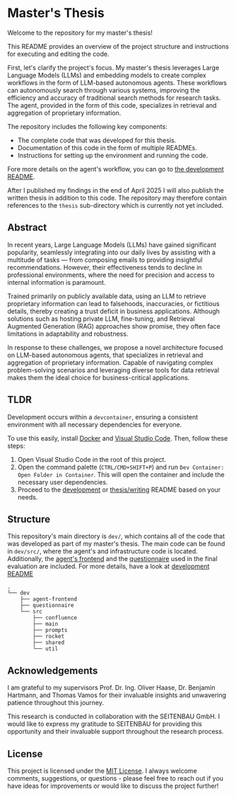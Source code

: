 # Master's Thesis

Welcome to the repository for my master's thesis!

This README provides an overview of the project structure and instructions for executing and editing the code.

First, let's clarify the project's focus.
My master's thesis leverages Large Language Models (LLMs) and embedding models to create complex workflows in the form of LLM-based autonomous agents.
These workflows can autonomously search through various systems, improving the efficiency and accuracy of traditional search methods for research tasks.
The agent, provided in the form of this code, specializes in retrieval and aggregation of proprietary information.

The repository includes the following key components:
- The complete code that was developed for this thesis.
- Documentation of this code in the form of multiple READMEs.
- Instructions for setting up the environment and running the code.

Fore more details on the agent's workflow, you can go to [the development README](dev/README.md#workflow).

After I published my findings in the end of April 2025 I will also publish the written thesis in addition to this code.
The repository may therefore contain references to the `thesis` sub-directory which is currently not yet included.

## Abstract
In recent years, Large Language Models (LLMs) have gained significant popularity, seamlessly integrating into our daily lives by assisting with a multitude of tasks — from composing emails to providing insightful recommendations.
However, their effectiveness tends to decline in professional environments, where the need for precision and access to internal information is paramount.

Trained primarily on publicly available data, using an LLM to retrieve proprietary information can lead to falsehoods, inaccuracies, or fictitious details, thereby creating a trust deficit in business applications.
Although solutions such as hosting private LLM, fine-tuning, and Retrieval Augmented Generation (RAG) approaches show promise, they often face limitations in adaptability and robustness.

In response to these challenges, we propose a novel architecture focused on LLM-based autonomous agents, that specializes in retrieval and aggregation of proprietary information.
Capable of navigating complex problem-solving scenarios and leveraging diverse tools for data retrieval makes them the ideal choice for business-critical applications.

## TLDR

Development occurs within a `devcontainer`, ensuring a consistent environment with all necessary dependencies for everyone.

To use this easily, install [Docker](https://docs.docker.com/engine/install/) and [Visual Studio Code](https://code.visualstudio.com/download). Then, follow these steps:

1. Open Visual Studio Code in the root of this project.
2. Open the command palette (`CTRL/CMD+SHIFT+P`) and run `Dev Container: Open Folder in Container`. This will open the container and include the necessary user dependencies.
3. Proceed to the [development](dev/README.md#TLDR) or [thesis/writing](thesis/README.md#TLDR) README based on your needs.

## Structure

This repository's main directory is `dev/`, which contains all of the code that was developed as part of my master's thesis.
The main code can be found in `dev/src/`, where the agent's and infrastructure code is located.
Additionally, the [agent's frontend](dev/agent-frontend/) and the [questionnaire](dev/questionnaire/) used in the final evaluation are included.
For more details, have a look at [development README](dev/README.md)

```
.
└── dev
    ├── agent-frontend
    ├── questionnaire
    └── src
        ├── confluence
        ├── main
        ├── prompts
        ├── rocket
        ├── shared
        └── util
```

## Acknowledgements

I am grateful to my supervisors Prof. Dr. Ing. Oliver Haase, Dr. Benjamin Hartmann, and Thomas Vamos for their invaluable insights and unwavering patience throughout this journey.

This research is conducted in collaboration with the SEITENBAU GmbH.
I would like to express my gratitude to SEITENBAU for providing this opportunity and their invaluable support throughout the research process.

## License

This project is licensed under the [MIT License](LICENSE.txt).
I always welcome comments, suggestions, or questions - please feel free to reach out if you have ideas for improvements or would like to discuss the project further!
